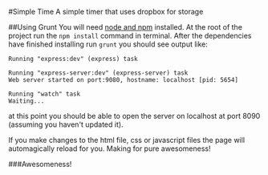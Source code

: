#Simple Time
A simple timer that uses dropbox for storage

##Using Grunt
You will need [node and npm](http://nodejs.org) installed. At the root of the project run the `npm install` command in terminal. After the dependencies have finished installing run `grunt` you should see output like:

    Running "express:dev" (express) task

    Running "express-server:dev" (express-server) task
    Web server started on port:9080, hostname: localhost [pid: 5654]

    Running "watch" task
    Waiting...

at this point you should be able to open the server on localhost at port 8090 (assuming you haven't updated it).

If you make changes to the html file, css or javascript files the page will automagically reload for you. Making for pure awesomeness!

###Awesomeness!
